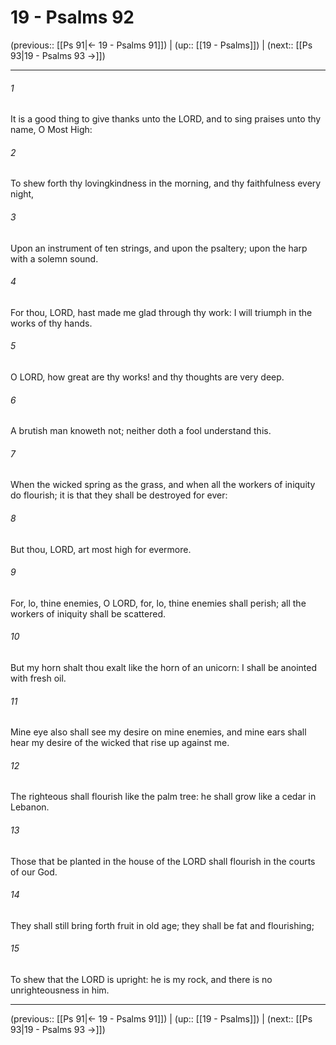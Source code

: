 # 19 - Psalms 92

(previous:: [[Ps 91|← 19 - Psalms 91]]) | (up:: [[19 - Psalms]]) | (next:: [[Ps 93|19 - Psalms 93 →]])

***


###### 1 
It is a good thing to give thanks unto the LORD, and to sing praises unto thy name, O Most High: 

###### 2 
To shew forth thy lovingkindness in the morning, and thy faithfulness every night, 

###### 3 
Upon an instrument of ten strings, and upon the psaltery; upon the harp with a solemn sound. 

###### 4 
For thou, LORD, hast made me glad through thy work: I will triumph in the works of thy hands. 

###### 5 
O LORD, how great are thy works! and thy thoughts are very deep. 

###### 6 
A brutish man knoweth not; neither doth a fool understand this. 

###### 7 
When the wicked spring as the grass, and when all the workers of iniquity do flourish; it is that they shall be destroyed for ever: 

###### 8 
But thou, LORD, art most high for evermore. 

###### 9 
For, lo, thine enemies, O LORD, for, lo, thine enemies shall perish; all the workers of iniquity shall be scattered. 

###### 10 
But my horn shalt thou exalt like the horn of an unicorn: I shall be anointed with fresh oil. 

###### 11 
Mine eye also shall see my desire on mine enemies, and mine ears shall hear my desire of the wicked that rise up against me. 

###### 12 
The righteous shall flourish like the palm tree: he shall grow like a cedar in Lebanon. 

###### 13 
Those that be planted in the house of the LORD shall flourish in the courts of our God. 

###### 14 
They shall still bring forth fruit in old age; they shall be fat and flourishing; 

###### 15 
To shew that the LORD is upright: he is my rock, and there is no unrighteousness in him.

***

(previous:: [[Ps 91|← 19 - Psalms 91]]) | (up:: [[19 - Psalms]]) | (next:: [[Ps 93|19 - Psalms 93 →]])
